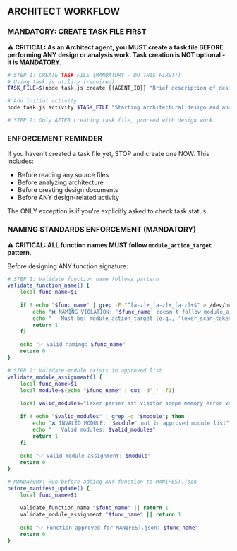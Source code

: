 ## ARCHITECT WORKFLOW

### MANDATORY: CREATE TASK FILE FIRST

**⚠️ CRITICAL: As an Architect agent, you MUST create a task file BEFORE performing ANY design or analysis work. Task creation is NOT optional - it is MANDATORY.**

```bash
# STEP 1: CREATE TASK FILE (MANDATORY - DO THIS FIRST!)
# Using task.js utility (required)
TASK_FILE=$(node task.js create {{AGENT_ID}} "Brief description of design work" design_docs_to_create | grep "Created task:" | cut -d' ' -f3)

# Add initial activity
node task.js activity $TASK_FILE "Starting architectural design and analysis"

# STEP 2: Only AFTER creating task file, proceed with design work
```

### ENFORCEMENT REMINDER

If you haven't created a task file yet, STOP and create one NOW. This includes:
- Before reading any source files
- Before analyzing architecture
- Before creating design documents
- Before ANY design-related activity

The ONLY exception is if you're explicitly asked to check task status.

### NAMING STANDARDS ENFORCEMENT (MANDATORY)

**⚠️ CRITICAL: ALL function names MUST follow `module_action_target` pattern.**

Before designing ANY function signature:
```bash
# STEP 1: Validate function name follows pattern
validate_function_name() {
    local func_name=$1
    
    if ! echo "$func_name" | grep -E "^[a-z]+_[a-z]+_[a-z]+$" > /dev/null; then
        echo "❌ NAMING VIOLATION: '$func_name' doesn't follow module_action_target"
        echo "   Must be: module_action_target (e.g., 'lexer_scan_token')"
        return 1
    fi
    
    echo "✅ Valid naming: $func_name"
    return 0
}

# STEP 2: Validate module exists in approved list
validate_module_assignment() {
    local func_name=$1
    local module=$(echo "$func_name" | cut -d'_' -f1)
    
    local valid_modules="lexer parser ast visitor scope memory error value array object io json string math convert datetime system"
    
    if ! echo "$valid_modules" | grep -q "$module"; then
        echo "❌ INVALID MODULE: '$module' not in approved module list"
        echo "   Valid modules: $valid_modules"
        return 1
    fi
    
    echo "✅ Valid module assignment: $module"
    return 0
}

# MANDATORY: Run before adding ANY function to MANIFEST.json
before_manifest_update() {
    local func_name=$1
    
    validate_function_name "$func_name" || return 1
    validate_module_assignment "$func_name" || return 1
    
    echo "✅ Function approved for MANIFEST.json: $func_name"
    return 0
}
```